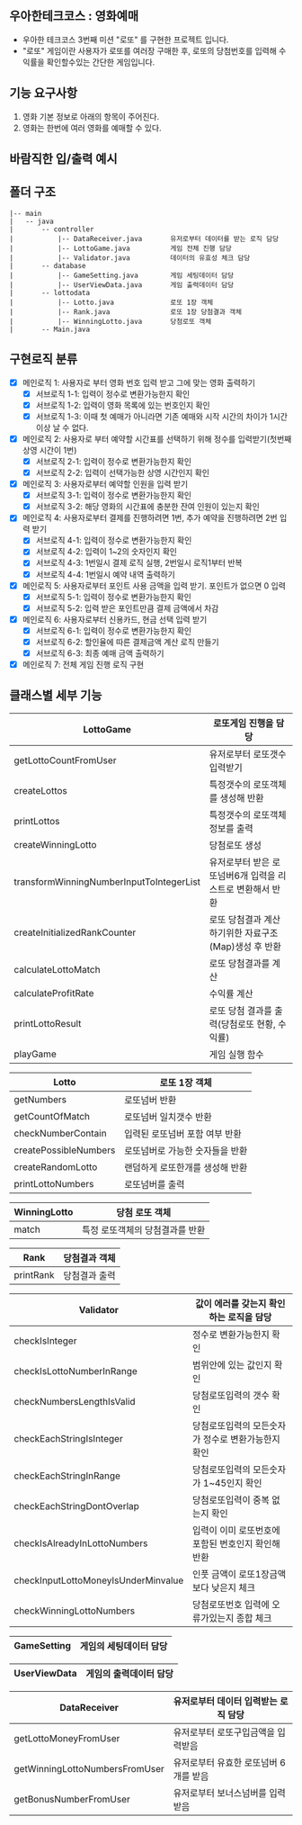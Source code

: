 ## 우아한테크코스 : 영화예매
- 우아한 테크코스 3번째 미션 "로또" 를 구현한 프로젝트 입니다.
- "로또" 게임이란 사용자가 로또를 여러장 구매한 후, 로또의 당첨번호를 입력해 수익률을 확인할수있는 간단한 게임입니다.

## 기능 요구사항
1. 영화 기본 정보로 아래의 항목이 주어진다.
2. 영화는 한번에 여러 영화를 예매할 수 있다.

## 바람직한 입/출력 예시

## 폴더 구조
```
|-- main
|   -- java
|       -- controller
|           |-- DataReceiver.java       유저로부터 데이터를 받는 로직 담당
|           |-- LottoGame.java          게임 전체 진행 담당
|           |-- Validator.java          데이터의 유효성 체크 담당
|       -- database
|           |-- GameSetting.java        게임 세팅데이터 담당
|           |-- UserViewData.java       게임 출력데이터 담당
|       -- lottodata
|           |-- Lotto.java              로또 1장 객체
|           |-- Rank.java               로또 1장 당첨결과 객체
|           |-- WinningLotto.java       당첨로또 객체
|       -- Main.java
```
## 구현로직 분류
- [x] 메인로직 1: 사용자로 부터 영화 번호 입력 받고 그에 맞는 영화 출력하기
    - [x] 서브로직 1-1: 입력이 정수로 변환가능한지 확인
    - [x] 서브로직 1-2: 입력이 영화 목록에 있는 번호인지 확인
    - [x] 서브로직 1-3: 이때 첫 예매가 아니라면 기존 예매와 시작 시간의 차이가 1시간 이상 날 수 없다.
- [x] 메인로직 2: 사용자로 부터 예약할 시간표를 선택하기 위해 정수를 입력받기(첫번째 상영 시간이 1번)
    - [x] 서브로직 2-1: 입력이 정수로 변환가능한지 확인
    - [x] 서브로직 2-2: 입력이 선택가능한 상영 시간인지 확인
- [x] 메인로직 3: 사용자로부터 예약할 인원을 입력 받기
    - [x] 서브로직 3-1: 입력이 정수로 변환가능한지 확인
    - [x] 서브로직 3-2: 해당 영화의 시간표에 충분한 잔여 인원이 있는지 확인
- [x] 메인로직 4: 사용자로부터 결제를 진행하려면 1번, 추가 예약을 진행하려면 2번 입력 받기
    - [x] 서브로직 4-1: 입력이 정수로 변환가능한지 확인
    - [x] 서브로직 4-2: 입력이 1~2의 숫자인지 확인
    - [x] 서브로직 4-3: 1번일시 결제 로직 실행, 2번일시 로직1부터 반복
    - [x] 서브로직 4-4: 1번일시 예약 내역 출력하기
- [x] 메인로직 5: 사용자로부터 포인트 사용 금액을 입력 받기. 포인트가 없으면 0 입력
    - [x] 서브로직 5-1: 입력이 정수로 변환가능한지 확인
    - [x] 서브로직 5-2: 입력 받은 포인트만큼 결제 금액에서 차감
- [x] 메인로직 6: 사용자로부터 신용카드, 현금 선택 입력 받기
    - [x] 서브로직 6-1: 입력이 정수로 변환가능한지 확인
    - [x] 서브로직 6-2: 할인율에 따른 결제금액 계산 로직 만들기
    - [x] 서브로직 6-3: 최종 예매 금액 출력하기
- [x] 메인로직 7: 전체 게임 진행 로직 구현

## 클래스별 세부 기능

|LottoGame|로또게임 진행을 담당|
|---|---|
|getLottoCountFromUser|유저로부터 로또갯수 입력받기|
|createLottos| 특정갯수의 로또객체를 생성해 반환|
|printLottos|특정갯수의 로또객체정보를 출력|
|createWinningLotto|당첨로또 생성|
|transformWinningNumberInputToIntegerList|유저로부터 받은 로또넘버6개 입력을 리스트로 변환해서 반환|
|createInitializedRankCounter|로또 당첨결과 계산하기위한 자료구조(Map)생성 후 반환|
|calculateLottoMatch|로또 당첨결과를 계산|
|calculateProfitRate|수익률 계산|
|printLottoResult|로또 당첨 결과를 출력(당첨로또 현황, 수익률)|
|playGame|게임 실행 함수|

|Lotto|로또 1장 객체|
|---|---|
|getNumbers|로또넘버 반환|
|getCountOfMatch|로또넘버 일치갯수 반환|
|checkNumberContain|입력된 로또넘버 포함 여부 반환|
|createPossibleNumbers|로또넘버로 가능한 숫자들을 반환|
|createRandomLotto|랜덤하게 로또한개를 생성해 반환|
|printLottoNumbers|로또넘버를 출력|

|WinningLotto|당첨 로또 객체|
|---|---|
|match|특정 로또객체의 당첨결과를 반환|

|Rank|당첨결과 객체|
|---|---|
|printRank|당첨결과 출력|

|Validator|값이 에러를 갖는지 확인하는 로직을 담당|
|---|---|
|checkIsInteger|정수로 변환가능한지 확인|
|checkIsLottoNumberInRange|범위안에 있는 값인지 확인|
|checkNumbersLengthIsValid|당첨로또입력의 갯수 확인|
|checkEachStringIsInteger|당첨로또입력의 모든숫자가 정수로 변환가능한지 확인|
|checkEachStringInRange|당첨로또입력의 모든숫자가 1~45인지 확인|
|checkEachStringDontOverlap|당첨로또입력이 중복 없는지 확인|
|checkIsAlreadyInLottoNumbers|입력이 이미 로또번호에 포함된 번호인지 확인해 반환|
|checkInputLottoMoneyIsUnderMinvalue|인풋 금액이 로또1장금액보다 낮은지 체크|
|checkWinningLottoNumbers|당첨로또번호 입력에 오류가있는지 종합 체크|

|GameSetting|게임의 세팅데이터 담당|
|---|---|

|UserViewData|게임의 출력데이터 담당|
|---|---|

|DataReceiver|유저로부터 데이터 입력받는 로직 담당|
|---|---|
|getLottoMoneyFromUser|유저로부터 로또구입금액을 입력받음|
|getWinningLottoNumbersFromUser|유저로부터 유효한 로또넘버 6개를 받음|
|getBonusNumberFromUser|유저로부터 보너스넘버를 입력받음|
